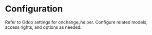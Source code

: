 # Configuration

Refer to Odoo settings for onchange_helper. Configure related models, access rights, and options as needed.
